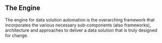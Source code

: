 ## The Engine

The engine for data solution automation is the overarching framework that incorporates the various necessary sub-components (also frameworks), architecture and approaches to deliver a data solution that is truly designed for change.
